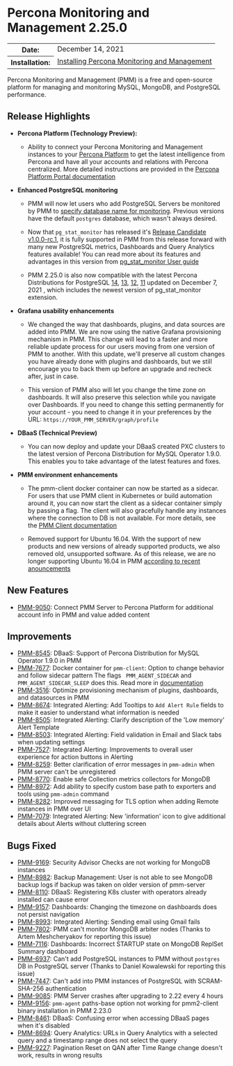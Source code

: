 # Percona Monitoring and Management 2.25.0

<table class="docutils field-list" frame="void" rules="none">
  <colgroup>
    <col class="field-name">
    <col class="field-body">
  </colgroup>
  <tbody valign="top">
    <tr class="field-odd field">
      <th class="field-name">Date:</th>
      <td class="field-body">December 14, 2021</td>
    </tr>
    <tr class="field-even field">
      <th class="field-name">Installation:</th>
      <td class="field-body">
        <a class="reference external" href="https://www.percona.com/software/pmm/quickstart">Installing Percona Monitoring and Management</a></td>
    </tr>
  </tbody>
</table>

Percona Monitoring and Management (PMM) is a free and open-source platform for managing and monitoring MySQL, MongoDB, and PostgreSQL performance.

## Release Highlights 
- **Percona Platform (Technology Preview):** 
    - Ability to connect your Percona Monitoring and Management instances to your [Percona Platform](https://www.percona.com/software/percona-platform) to get the latest intelligence from Percona and have all your accounts and relations with Percona centralized. More detailed instructions are provided in the [Percona Platform Portal documentation](https://docs.percona.com/percona-platform/connect-pmm.html)


- **Enhanced PostgreSQL monitoring**
    - PMM will now let users who add PostgreSQL Servers be monitored by PMM to [specify database name for monitoring](https://deploy-preview-643--pmm-doc.netlify.app/details/commands/pmm-admin.html#postgresql). Previous versions have the default `postgres` database, which wasn't always desired. 

    -  Now that `pg_stat_monitor` has released it's [Release Candidate v1.0.0-rc.1](https://github.com/percona/pg_stat_monitor/releases/tag/1.0.0-rc.1), it is fully supported in PMM from this release forward with many new PostgreSQL metrics, Dashboards and Query Analytics features available!  You can read more about its features and advantages in this version from [pg_stat_monitor User guide](https://github.com/percona/pg_stat_monitor/blob/1.0.0-rc.1/docs/USER_GUIDE.md) 

    - PMM 2.25.0 is also now compatible with the latest Percona Distributions for PostgreSQL [14](https://www.percona.com/doc/postgresql/LATEST/release-notes-v14.1.upd2.html), [13](https://www.percona.com/doc/postgresql/13/release-notes-v13.5.upd2.html), [12](https://www.percona.com/doc/postgresql/12/release-notes-v12.8.upd.html), [11](https://www.percona.com/doc/postgresql/11/release-notes-v11.13.upd.html) updated on December 7, 2021 , which includes the newest version of pg_stat_monitor extension.  



- **Grafana usability enhancements**
    - We changed the way that dashboards, plugins, and data sources are added into PMM. We are now using the native Grafana provisioning mechanism in PMM. This change will lead to a faster and more reliable update process for our users moving from one version of PMM to another. With this update, we'll preserve all custom changes you have already done with plugins and dashboards, but we still encourage you to back them up before an upgrade and recheck after, just in case. 

    - This version of PMM also will let you change the time zone on dashboards. It will also preserve this selection while you navigate over Dashboards. If you need to change this setting permanently for your account - you need to change it in your preferences by the URL: `https://YOUR_PMM_SERVER/graph/profile`

- **DBaaS (Technical Preview)**
    - You can now deploy and update your DBaaS created PXC clusters to the latest version of Percona Distribution for MySQL Operator 1.9.0. This enables you to take advantage of the latest features and fixes. 


- **PMM environment enhancements**
     - The pmm-client docker container can now be started as a sidecar.  For users that use PMM client in Kubernetes or build automation around it, you can now start the client as a sidecar container simply by passing a flag.  The client will also gracefully handle any instances where the connection to DB  is not available. For more details, see the [PMM Client documentation](https://www.percona.com/doc/percona-monitoring-and-management/2.x/setting-up/client/index.html#install)

    - Removed support for Ubuntu 16.04. With the support of new products and new versions of already supported products, we also removed old, unsupported software. As of this release, we are no longer supporting Ubuntu 16.04 in PMM [according to recent anouncements](https://www.percona.com/blog/eol-pmmv1-mongo40-ubuntu1604)


## New Features

- [PMM-9050](https://jira.percona.com/browse/PMM-9050): Connect PMM Server to Percona Platform for additional account info in PMM and value added content

## Improvements

- [PMM-8545](https://jira.percona.com/browse/PMM-8545): DBaaS: Support of Percona Distribution for MySQL Operator 1.9.0 in PMM
- [PMM-7677](https://jira.percona.com/browse/PMM-7677): Docker container for `pmm-client`: Option to change behavior and follow sidecar pattern The flags ` PMM_AGENT_SIDECAR` and `PMM_AGENT_SIDECAR_SLEEP` does this. Read more in [documentation](https://www.percona.com/doc/percona-monitoring-and-management/2.x/setting-up/client/index.html#docker)
- [PMM-3516](https://jira.percona.com/browse/PMM-3516): Optimize provisioning mechanism of plugins, dashboards, and datasources in PMM
- [PMM-8674](https://jira.percona.com/browse/PMM-8674): Integrated Alerting: Add Tooltips to `Add Alert Rule` fields to make it easier to understand what information is needed
- [PMM-8505](https://jira.percona.com/browse/PMM-8505): Integrated Alerting: Clarify description of the 'Low memory' Alert Template
- [PMM-8503](https://jira.percona.com/browse/PMM-8503): Integrated Alerting: Field validation in Email and Slack tabs when updating settings
- [PMM-7527](https://jira.percona.com/browse/PMM-7527): Integrated Alerting: Improvements to overall user experience for action buttons in Alerting
- [PMM-8259](https://jira.percona.com/browse/PMM-8259): Better clarification of error messages in `pmm-admin` when PMM server can't be unregistered 
- [PMM-8770](https://jira.percona.com/browse/PMM-8770): Enable safe Collection metrics collectors for MongoDB
- [PMM-8972](https://jira.percona.com/browse/PMM-8972): Add ability to specify custom base path to exporters and tools using `pmm-admin` command
- [PMM-8282](https://jira.percona.com/browse/PMM-8282): Improved messaging for TLS option when adding Remote instances in PMM over UI 
- [PMM-7079](https://jira.percona.com/browse/PMM-7079): Integrated Alerting: New 'information' icon to give additional details about Alerts without cluttering screen

## Bugs Fixed

- [PMM-9169](https://jira.percona.com/browse/PMM-9169): Security Advisor Checks are not working for MongoDB instances
- [PMM-8982](https://jira.percona.com/browse/PMM-8982): Backup Management: User is not able to see MongoDB backup logs if backup was taken on older version of pmm-server 
- [PMM-8110](https://jira.percona.com/browse/PMM-8110): DBaaS: Registering K8s cluster with operators already installed can cause error 
- [PMM-9157](https://jira.percona.com/browse/PMM-9157): Dashboards: Changing the timezone on dashboards does not persist navigation
- [PMM-8993](https://jira.percona.com/browse/PMM-8993): Integrated Alerting: Sending email using Gmail fails
- [PMM-7802](https://jira.percona.com/browse/PMM-7802): PMM can't monitor MongoDB arbiter nodes (Thanks to Artem Meshcheryakov for reporting this issue)
- [PMM-7116](https://jira.percona.com/browse/PMM-7116): Dashboards: Incorrect STARTUP state on MongoDB ReplSet Summary dashboard
- [PMM-6937](https://jira.percona.com/browse/PMM-6937): Can't add PostgreSQL instances to PMM without `postgres` DB in PostgreSQL server (Thanks to Daniel Kowalewski for reporting this issue)
- [PMM-7447](https://jira.percona.com/browse/PMM-7447): Can't add into PMM instances of PostgreSQL with SCRAM-SHA-256 authentication
- [PMM-9085](https://jira.percona.com/browse/PMM-9085): PMM Server crashes after upgrading to 2.22 every 4 hours
- [PMM-9156](https://jira.percona.com/browse/PMM-9156): `pmm-agent` paths-base option not working for pmm2-client binary installation in PMM 2.23.0
- [PMM-8461](https://jira.percona.com/browse/PMM-8461): DBaaS: Confusing error when accessing DBaaS pages when it's disabled 
- [PMM-8694](https://jira.percona.com/browse/PMM-8694): Query Analytics: URLs in Query Analytics with a selected query and a timestamp range does not select the query
- [PMM-9227](https://jira.percona.com/browse/PMM-9227): Pagination Reset on QAN after Time Range change doesn't work, results in wrong results
